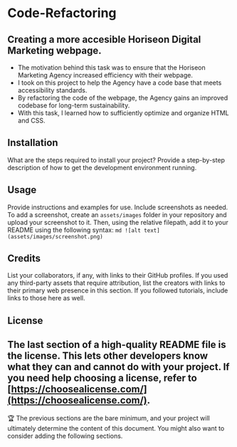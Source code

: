 # Code-Refactoring
  
## Creating a more accesible Horiseon Digital Marketing webpage. 
  
- The motivation behind this task was to ensure that the Horiseon Marketing Agency increased efficiency with their webpage. 
- I took on this project to help the Agency have a code base that meets accessibility standards. 
- By refactoring the code of the webpage, the Agency gains an improved codebase for long-term sustainability.
- With this task, I learned how to sufficiently optimize and organize HTML and CSS.
  
## Installation

What are the steps required to install your project? Provide a step-by-step description of how to get the development environment running.

## Usage

Provide instructions and examples for use. Include screenshots as needed.
To add a screenshot, create an `assets/images` folder in your repository and upload your screenshot to it. Then, using the relative filepath, add it to your README using the following syntax:
    ```md
    ![alt text](assets/images/screenshot.png)
    ```

## Credits

List your collaborators, if any, with links to their GitHub profiles.
If you used any third-party assets that require attribution, list the creators with links to their primary web presence in this section.
If you followed tutorials, include links to those here as well.

## License

The last section of a high-quality README file is the license. This lets other developers know what they can and cannot do with your project. If you need help choosing a license, refer to [https://choosealicense.com/](https://choosealicense.com/).
---

🏆 The previous sections are the bare minimum, and your project will ultimately determine the content of this document. You might also want to consider adding the following sections.

